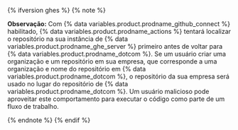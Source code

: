 {% ifversion ghes %}
{% note %}

**Observação:** Com {% data variables.product.prodname_github_connect %} habilitado, {% data variables.product.prodname_actions %} tentará localizar o repositório na sua instância de {% data variables.product.prodname_ghe_server %} primeiro antes de voltar para {% data variables.product.prodname_dotcom %}. Se um usuário criar uma organização e um repositório em sua empresa, que corresponde a uma organização e nome do repositório em {% data variables.product.prodname_dotcom %}, o repositório da sua empresa será usado no lugar do repositório de {% data variables.product.prodname_dotcom %}. Um usuário malicioso pode aproveitar este comportamento para executar o código como parte de um fluxo de trabalho.

{% endnote %}
{% endif %}

